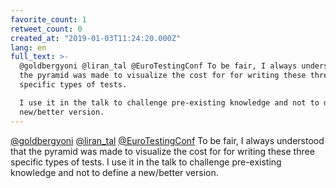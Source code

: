 ```yaml
---
favorite_count: 1
retweet_count: 0
created_at: "2019-01-03T11:24:20.000Z"
lang: en
full_text: >-
  @goldbergyoni @liran_tal @EuroTestingConf To be fair, I always understood that
  the pyramid was made to visualize the cost for for writing these three
  specific types of tests. 

  I use it in the talk to challenge pre-existing knowledge and not to define a
  new/better version.
---
```


[@goldbergyoni](https://twitter.com/goldbergyoni)
[@liran_tal](https://twitter.com/liran_tal)
[@EuroTestingConf](https://twitter.com/EuroTestingConf) To be fair, I always
understood that the pyramid was made to visualize the cost for for writing these
three specific types of tests. I use it in the talk to challenge pre-existing
knowledge and not to define a new/better version.
